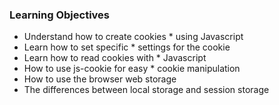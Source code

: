 ### Learning Objectives
* Understand how to create cookies * using Javascript
* Learn how to set specific * settings for the cookie
* Learn how to read cookies with * Javascript
* How to use js-cookie for easy * cookie manipulation
* How to use the browser web storage
* The differences between local storage and session storage